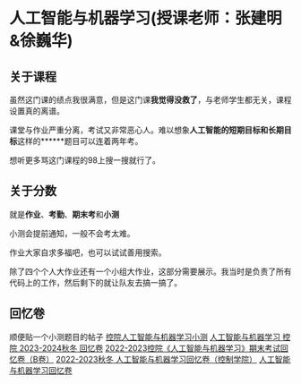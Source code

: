 # 人工智能与机器学习(授课老师：张建明&徐巍华)

## 关于课程

虽然这门课的绩点我很满意，但是这门课**我觉得没救了**，与老师学生都无关，课程设置真的离谱。

课堂与作业严重分离，考试又非常恶心人。难以想象**人工智能的短期目标和长期目标**这样的******题目可以连着两年考。

想听更多骂这门课程的98上搜一搜就行了。

## 关于分数

就是**作业**、**考勤**、**期末考**和**小测**

小测会提前通知，一般不会考太难。

作业大家自求多福吧，也可以试试善用搜索。

除了四个个人大作业还有一个小组大作业，这部分需要展示。我当时是负责了所有代码上的工作，然后剩下的就让队友去搞一搞了。

## 回忆卷

顺便贴一个小测题目的帖子
[控院人工智能与机器学习小测](https://www.cc98.org/topic/5795381)
[人工智能与机器学习 控院 2023-2024秋冬 回忆卷](https://www.cc98.org/topic/5796633)
[2022-2023控院《人工智能与机器学习》期末考试回忆卷（B卷）](https://www.cc98.org/topic/5532570)
[2022-2023秋冬 人工智能与机器学习回忆卷（控制学院）](https://www.cc98.org/topic/5508902)
[人工智能与机器学习回忆卷](https://www.cc98.org/topic/5234359)
